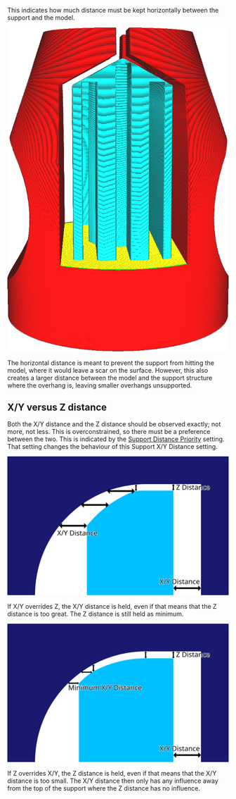 This indicates how much distance must be kept horizontally between the support and the model.

![A horizontal gap between the support and the model](images/support_xy_distance.png)

The horizontal distance is meant to prevent the support from hitting the model, where it would leave a scar on the surface. However, this also creates a larger distance between the model and the support structure where the overhang is, leaving smaller overhangs unsupported.

X/Y versus Z distance
----
Both the X/Y distance and the Z distance should be observed exactly; not more, not less. This is overconstrained, so there must be a preference between the two. This is indicated by the [Support Distance Priority](support_xy_overrides_z.md) setting. That setting changes the behaviour of this Support X/Y Distance setting.

![X/Y overrides Z](images/support_xy_overrides_z.svg)

If X/Y overrides Z, the X/Y distance is held, even if that means that the Z distance is too great. The Z distance is still held as minimum.

![Z overrides X/Y](images/support_z_overrides_xy.svg)

If Z overrides X/Y, the Z distance is held, even if that means that the X/Y distance is too small. The X/Y distance then only has any influence away from the top of the support where the Z distance has no influence.